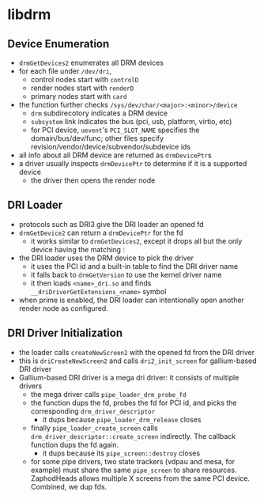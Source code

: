 libdrm
======

## Device Enumeration

- `drmGetDevices2` enumerates all DRM devices
- for each file under `/dev/dri`,
  - control nodes start with `controlD`
  - render nodes start with `renderD`
  - primary nodes start with `card`
- the function further checks `/sys/dev/char/<major>:<minor>/device`
  - `drm` subdirecotory indicates a DRM device
  - `subsystem` link indicates the bus (pci, usb, platform, virtio, etc)
  - for PCI device, `uevent`'s `PCI_SLOT_NAME` specifies the
    domain/bus/dev/func; other files specify
    revision/vendor/device/subvendor/subdevice ids
- all info about all DRM device are returned as `drmDevicePtr`s
- a driver usually inspects `drmDevicePtr` to determine if it is a supported
  device
  - the driver then opens the render node

## DRI Loader

- protocols such as DRI3 give the DRI loader an opened fd
- `drmGetDevice2` can return a `drmDevicePtr` for the fd
  - it works similar to `drmGetDevices2`, except it drops all but the only
    device having the matching <major>:<minor>
- the DRI loader uses the DRM device to pick the driver
  - it uses the PCI id and a built-in table to find the DRI driver name
  - it falls back to `drmGetVersion` to use the kernel driver name
  - it then loads `<name>_dri.so` and finds `__driDriverGetExtensions_<name>`
    symbol
- when prime is enabled, the DRI loader can intentionally open another render
  node as configured.

## DRI Driver Initialization

- the loader calls `createNewScreen2` with the opened fd from the DRI driver
- this is `driCreateNewScreen2` and calls `dri2_init_screen` for
  gallium-based DRI driver
- Gallium-based DRI driver is a mega dri driver: it consists of multiple
  drivers
  - the mega driver calls `pipe_loader_drm_probe_fd`
  - the function dups the fd, probes the fd for PCI id, and picks the
    corresponding `drm_driver_descriptor`
    - it dups because `pipe_loader_drm_release` closes
  - finally `pipe_loader_create_screen` calls
    `drm_driver_descriptor::create_screen` indirectly.  The callback function
    dups the fd again.
    - it dups because its `pipe_screen::destroy` closes
  - for some pipe drivers, two state trackers (vdpau and mesa, for example)
    must share the same `pipe_screen` to share resources.  ZaphodHeads allows
    multiple X screens from the same PCI device.  Combined, we dup fds.
